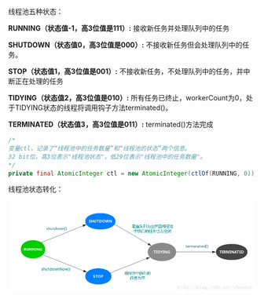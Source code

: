 线程池五种状态：

**RUNNING（状态值-1，高3位值是111）:** 接收新任务并处理队列中的任务

**SHUTDOWN（状态值0，高3位值是000）:** 不接收新任务但会处理队列中的任务。

**STOP（状态值1，高3位值是001）:** 不接收新任务，不处理队列中的任务，并中断正在处理的任务

**TIDYING（状态值2，高3位值是010）:** 所有任务已终止，workerCount为0，处于TIDYING状态的线程将调用钩子方法terminated()。

**TERMINATED（状态值3，高3位值是011）:** terminated()方法完成

```java
/*
变量ctl，记录了“线程池中的任务数量”和“线程池的状态”两个信息。
32 bit位，高3位表示"线程池状态"，低29位表示"线程池中的任务数量"。
*/
private final AtomicInteger ctl = new AtomicInteger(ctlOf(RUNNING, 0));
```



线程池状态转化：

![线程池状态转化.png](../images/线程池状态转化.png)